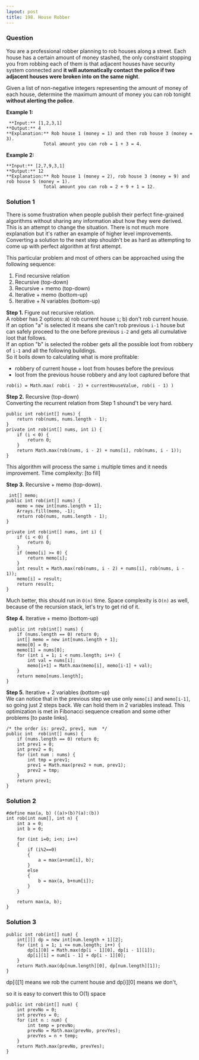 ```yaml
---
layout: post
title: 198. House Robber
---
```

### Question
You are a professional robber planning to rob houses along a street. Each
house has a certain amount of money stashed, the only constraint stopping you
from robbing each of them is that adjacent houses have security system
connected and **it will automatically contact the police if two adjacent
houses were broken into on the same night**.

Given a list of non-negative integers representing the amount of money of each
house, determine the maximum amount of money you can rob tonight **without
alerting the police**.

 **Example 1:**

    
    
     **Input:** [1,2,3,1]
    **Output:** 4
    **Explanation:** Rob house 1 (money = 1) and then rob house 3 (money = 3).
                  Total amount you can rob = 1 + 3 = 4.

**Example 2:**

    
    
    **Input:** [2,7,9,3,1]
    **Output:** 12
    **Explanation:** Rob house 1 (money = 2), rob house 3 (money = 9) and rob house 5 (money = 1).
                  Total amount you can rob = 2 + 9 + 1 = 12.
    

### Solution 1
There is some frustration when people publish their perfect fine-grained
algorithms without sharing any information abut how they were derived. This is
an attempt to change the situation. There is not much more explanation but
it's rather an example of higher level improvements. Converting a solution to
the next step shouldn't be as hard as attempting to come up with perfect
algorithm at first attempt.

This particular problem and most of others can be approached using the
following sequence:

  1. Find recursive relation
  2. Recursive (top-down)
  3. Recursive + memo (top-down)
  4. Iterative + memo (bottom-up)
  5. Iterative + N variables (bottom-up)

 **Step 1.** Figure out recursive relation.  
A robber has 2 options: a) rob current house `i`; b) don't rob current house.  
If an option "a" is selected it means she can't rob previous `i-1` house but
can safely proceed to the one before previous `i-2` and gets all cumulative
loot that follows.  
If an option "b" is selected the robber gets all the possible loot from
robbery of `i-1` and all the following buildings.  
So it boils down to calculating what is more profitable:

  * robbery of current house + loot from houses before the previous
  * loot from the previous house robbery and any loot captured before that

`rob(i) = Math.max( rob(i - 2) + currentHouseValue, rob(i - 1) )`

 **Step 2.** Recursive (top-down)  
Converting the recurrent relation from Step 1 shound't be very hard.

    
    
    public int rob(int[] nums) {
        return rob(nums, nums.length - 1);
    }
    private int rob(int[] nums, int i) {
        if (i < 0) {
            return 0;
        }
        return Math.max(rob(nums, i - 2) + nums[i], rob(nums, i - 1));
    }
    

This algorithm will process the same `i` multiple times and it needs
improvement. Time complexity: [to fill]

**Step 3.** Recursive + memo (top-down).

    
    
     int[] memo;
    public int rob(int[] nums) {
        memo = new int[nums.length + 1];
        Arrays.fill(memo, -1);
        return rob(nums, nums.length - 1);
    }
    
    private int rob(int[] nums, int i) {
        if (i < 0) {
            return 0;
        }
        if (memo[i] >= 0) {
            return memo[i];
        }
        int result = Math.max(rob(nums, i - 2) + nums[i], rob(nums, i - 1));
        memo[i] = result;
        return result;
    }
    

Much better, this should run in `O(n)` time. Space complexity is `O(n)` as
well, because of the recursion stack, let's try to get rid of it.

**Step 4.** Iterative + memo (bottom-up)

    
    
     public int rob(int[] nums) {
        if (nums.length == 0) return 0;
        int[] memo = new int[nums.length + 1];
        memo[0] = 0;
        memo[1] = nums[0];
        for (int i = 1; i < nums.length; i++) {
            int val = nums[i];
            memo[i+1] = Math.max(memo[i], memo[i-1] + val);
        }
        return memo[nums.length];
    }
    

**Step 5.** Iterative + 2 variables (bottom-up)  
We can notice that in the previous step we use only `memo[i]` and `memo[i-1]`,
so going just 2 steps back. We can hold them in 2 variables instead. This
optimization is met in Fibonacci sequence creation and some other problems [to
paste links].

    
    
    /* the order is: prev2, prev1, num  */
    public int  rob(int[] nums) {
        if (nums.length == 0) return 0;
        int prev1 = 0;
        int prev2 = 0;
        for (int num : nums) {
            int tmp = prev1;
            prev1 = Math.max(prev2 + num, prev1);
            prev2 = tmp;
        }
        return prev1;
    }
    


### Solution 2
    
    
    #define max(a, b) ((a)>(b)?(a):(b))
    int rob(int num[], int n) {
        int a = 0;
        int b = 0;
        
        for (int i=0; i<n; i++)
        {
            if (i%2==0)
            {
                a = max(a+num[i], b);
            }
            else
            {
                b = max(a, b+num[i]);
            }
        }
        
        return max(a, b);
    }


### Solution 3
    
    
    public int rob(int[] num) {
        int[][] dp = new int[num.length + 1][2];
        for (int i = 1; i <= num.length; i++) {
            dp[i][0] = Math.max(dp[i - 1][0], dp[i - 1][1]);
            dp[i][1] = num[i - 1] + dp[i - 1][0];
        }
        return Math.max(dp[num.length][0], dp[num.length][1]);
    }
    

dp[i][1] means we rob the current house and dp[i][0] means we don't,

so it is easy to convert this to O(1) space

    
    
    public int rob(int[] num) {
        int prevNo = 0;
        int prevYes = 0;
        for (int n : num) {
            int temp = prevNo;
            prevNo = Math.max(prevNo, prevYes);
            prevYes = n + temp;
        }
        return Math.max(prevNo, prevYes);
    }



